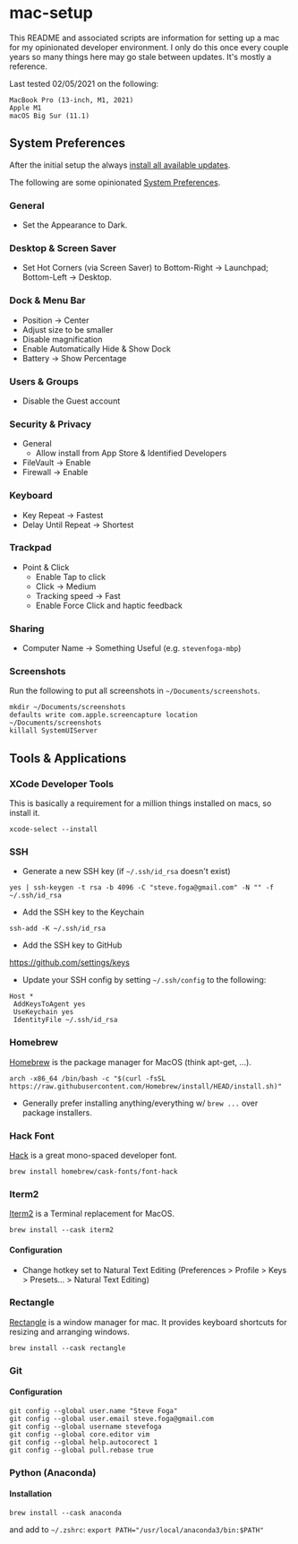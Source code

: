 # mac-setup

This README and associated scripts are information for setting up a mac for my opinionated developer environment. I only do this once every couple years so many things here may go stale between updates. It's mostly a reference.

Last tested 02/05/2021 on the following:

```
MacBook Pro (13-inch, M1, 2021)
Apple M1
macOS Big Sur (11.1)
```

## System Preferences

After the initial setup the always [install all available updates](https://support.apple.com/guide/mac-help/get-macos-updates-mchlpx1065/mac).

The following are some opinionated [System Preferences]().

### General

- Set the Appearance to Dark.

### Desktop & Screen Saver

- Set Hot Corners (via Screen Saver) to Bottom-Right -> Launchpad; Bottom-Left -> Desktop.

### Dock & Menu Bar

- Position -> Center
- Adjust size to be smaller
- Disable magnification
- Enable Automatically Hide & Show Dock
- Battery -> Show Percentage


### Users & Groups

- Disable the Guest account

### Security & Privacy

- General
  - Allow install from App Store & Identified Developers
- FileVault -> Enable
- Firewall -> Enable

### Keyboard

- Key Repeat -> Fastest
- Delay Until Repeat -> Shortest

### Trackpad

- Point & Click
  - Enable Tap to click
  - Click -> Medium
  - Tracking speed -> Fast
  - Enable Force Click and haptic feedback

### Sharing

- Computer Name -> Something Useful (e.g. `stevenfoga-mbp`)

### Screenshots

Run the following to put all screenshots in `~/Documents/screenshots`.

```
mkdir ~/Documents/screenshots
defaults write com.apple.screencapture location ~/Documents/screenshots
killall SystemUIServer
```

## Tools & Applications

### XCode Developer Tools

This is basically a requirement for a million things installed on macs, so install it.

`xcode-select --install`

### SSH

- Generate a new SSH key (if `~/.ssh/id_rsa` doesn't exist)

`yes | ssh-keygen -t rsa -b 4096 -C "steve.foga@gmail.com" -N "" -f ~/.ssh/id_rsa`

- Add the SSH key to the Keychain

`ssh-add -K ~/.ssh/id_rsa`

- Add the SSH key to GitHub

https://github.com/settings/keys

- Update your SSH config by setting `~/.ssh/config` to the following:

```
Host *
 AddKeysToAgent yes
 UseKeychain yes
 IdentityFile ~/.ssh/id_rsa
```

### Homebrew

[Homebrew](https://brew.sh/) is the package manager for MacOS (think apt-get, ...).

`arch -x86_64 /bin/bash -c "$(curl -fsSL https://raw.githubusercontent.com/Homebrew/install/HEAD/install.sh)"`

- Generally prefer installing anything/everything w/ `brew ...` over package installers.

### Hack Font

[Hack](https://sourcefoundry.org/hack/) is a great mono-spaced developer font.

```
brew install homebrew/cask-fonts/font-hack
```

### Iterm2

[Iterm2](https://iterm2.com/) is a Terminal replacement for MacOS.

`brew install --cask iterm2`

#### Configuration

- Change hotkey set to Natural Text Editing (Preferences > Profile > Keys > Presets... > Natural Text Editing)

### Rectangle

[Rectangle](https://rectangleapp.com/) is a window manager for mac. It provides keyboard shortcuts for resizing and arranging windows.

`brew install --cask rectangle`


### Git

#### Configuration

```
git config --global user.name "Steve Foga"
git config --global user.email steve.foga@gmail.com
git config --global username stevefoga
git config --global core.editor vim
git config --global help.autocorect 1
git config --global pull.rebase true
```

### Python (Anaconda)

#### Installation
`brew install --cask anaconda`

and add to `~/.zshrc`:
`export PATH="/usr/local/anaconda3/bin:$PATH"`
